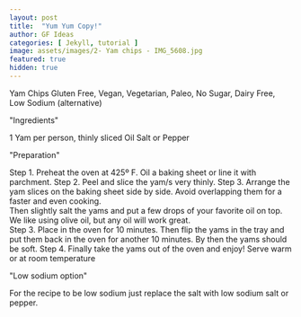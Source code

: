 ```yaml
---
layout: post
title:  "Yum Yum Copy!"
author: GF Ideas
categories: [ Jekyll, tutorial ]
image: assets/images/2- Yam chips - IMG_5608.jpg
featured: true
hidden: true
---
```


Yam Chips
Gluten Free, Vegan, Vegetarian, Paleo, No Sugar, Dairy Free, Low Sodium (alternative)


"Ingredients"

1 Yam per person, thinly sliced
Oil
Salt or Pepper

"Preparation"

Step 1.  Preheat the oven at  425º F.  Oil a baking sheet or line it with parchment.
Step 2.  Peel and slice the yam/s very thinly.
Step 3. Arrange the yam slices on the baking sheet side by side. Avoid overlapping them for a faster and even cooking.  
 Then slightly salt the yams and put a few drops of your favorite oil on top.  We like using olive oil, but any oil will work great.  
Step 3.  Place in the oven for 10 minutes.  Then flip the yams in the tray and put them back in the oven for another 10 minutes.  By then the yams should be soft. 
Step 4.  Finally take the yams out of the oven and enjoy!   Serve warm or at room temperature

"Low sodium option"

For the recipe to be low sodium just replace the salt with low sodium salt or pepper.

